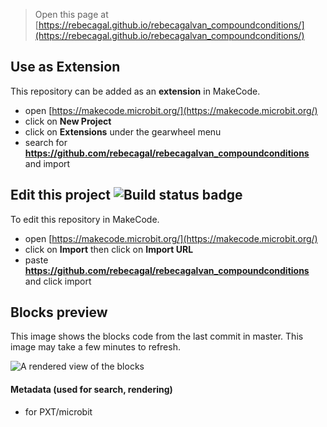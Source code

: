 
> Open this page at [https://rebecagal.github.io/rebecagalvan_compoundconditions/](https://rebecagal.github.io/rebecagalvan_compoundconditions/)

## Use as Extension

This repository can be added as an **extension** in MakeCode.

* open [https://makecode.microbit.org/](https://makecode.microbit.org/)
* click on **New Project**
* click on **Extensions** under the gearwheel menu
* search for **https://github.com/rebecagal/rebecagalvan_compoundconditions** and import

## Edit this project ![Build status badge](https://github.com/rebecagal/rebecagalvan_compoundconditions/workflows/MakeCode/badge.svg)

To edit this repository in MakeCode.

* open [https://makecode.microbit.org/](https://makecode.microbit.org/)
* click on **Import** then click on **Import URL**
* paste **https://github.com/rebecagal/rebecagalvan_compoundconditions** and click import

## Blocks preview

This image shows the blocks code from the last commit in master.
This image may take a few minutes to refresh.

![A rendered view of the blocks](https://github.com/rebecagal/rebecagalvan_compoundconditions/raw/master/.github/makecode/blocks.png)

#### Metadata (used for search, rendering)

* for PXT/microbit
<script src="https://makecode.com/gh-pages-embed.js"></script><script>makeCodeRender("{{ site.makecode.home_url }}", "{{ site.github.owner_name }}/{{ site.github.repository_name }}");</script>
